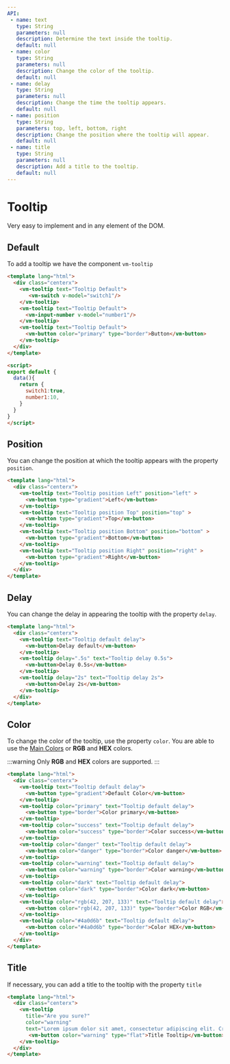 ```yaml
---
API:
 - name: text
   type: String
   parameters: null
   description: Determine the text inside the tooltip.
   default: null
 - name: color
   type: String
   parameters: null
   description: Change the color of the tooltip.
   default: null
 - name: delay
   type: String
   parameters: null
   description: Change the time the tooltip appears.
   default: null
 - name: position
   type: String
   parameters: top, left, bottom, right
   description: Change the position where the tooltip will appear.
   default: null
 - name: title
   type: String
   parameters: null
   description: Add a title to the tooltip.
   default: null
---
```


# Tooltip

<box header>

  Very easy to implement and in any element of the DOM.

</box>


<box>

## Default

To add a tooltip we have the component `vm-tooltip`

<vuecode md>
<div slot="demo">
  <Demos-Tooltip-Default />
</div>
<div slot="code">

```html
<template lang="html">
  <div class="centerx">
    <vm-tooltip text="Tooltip Default">
       <vm-switch v-model="switch1"/>
    </vm-tooltip>
    <vm-tooltip text="Tooltip Default">
      <vm-input-number v-model="number1"/>
    </vm-tooltip>
    <vm-tooltip text="Tooltip Default">
      <vm-button color="primary" type="border">Button</vm-button>
    </vm-tooltip>
  </div>
</template>

<script>
export default {
  data(){
    return {
      switch1:true,
      number1:10,
    }
  }
}
</script>
```

</div>
</vuecode>

</box>


<box>

## Position

You can change the position at which the tooltip appears with the property `position`.

<vuecode md>
<div slot="demo">
  <Demos-Tooltip-Position />
</div>
<div slot="code">

```html
<template lang="html">
  <div class="centerx">
    <vm-tooltip text="Tooltip position Left" position="left" >
      <vm-button type="gradient">Left</vm-button>
    </vm-tooltip>
    <vm-tooltip text="Tooltip position Top" position="top" >
      <vm-button type="gradient">Top</vm-button>
    </vm-tooltip>
    <vm-tooltip text="Tooltip position Bottom" position="bottom" >
      <vm-button type="gradient">Bottom</vm-button>
    </vm-tooltip>
    <vm-tooltip text="Tooltip position Right" position="right" >
      <vm-button type="gradient">Right</vm-button>
    </vm-tooltip>
  </div>
</template>
```

</div>
</vuecode>
</box>

<box>

## Delay

You can change the delay in appearing the tooltip with the property `delay`.

<vuecode md>
<div slot="demo">
  <Demos-Tooltip-Delay />
</div>
<div slot="code">

```html
<template lang="html">
  <div class="centerx">
    <vm-tooltip text="Tooltip default delay">
      <vm-button>Delay default</vm-button>
    </vm-tooltip>
    <vm-tooltip delay=".5s" text="Tooltip delay 0.5s">
      <vm-button>Delay 0.5s</vm-button>
    </vm-tooltip>
    <vm-tooltip delay="2s" text="Tooltip delay 2s">
      <vm-button>Delay 2s</vm-button>
    </vm-tooltip>
  </div>
</template>
```

</div>
</vuecode>
</box>

<box>

## Color

To change the color of the tooltip, use the property `color`. You are able to use the [Main Colors](/theme/) or **RGB** and **HEX** colors.

:::warning
  Only **RGB** and **HEX** colors are supported.
:::

<vuecode md>
<div slot="demo">
  <Demos-Tooltip-Color />
</div>
<div slot="code">

```html
<template lang="html">
  <div class="centerx">
    <vm-tooltip text="Tooltip default delay">
      <vm-button type="gradient">Default Color</vm-button>
    </vm-tooltip>
    <vm-tooltip color="primary" text="Tooltip default delay">
      <vm-button type="border">Color primary</vm-button>
    </vm-tooltip>
    <vm-tooltip color="success" text="Tooltip default delay">
      <vm-button color="success" type="border">Color success</vm-button>
    </vm-tooltip>
    <vm-tooltip color="danger" text="Tooltip default delay">
      <vm-button color="danger" type="border">Color danger</vm-button>
    </vm-tooltip>
    <vm-tooltip color="warning" text="Tooltip default delay">
      <vm-button color="warning" type="border">Color warning</vm-button>
    </vm-tooltip>
    <vm-tooltip color="dark" text="Tooltip default delay">
      <vm-button color="dark" type="border">Color dark</vm-button>
    </vm-tooltip>
    <vm-tooltip color="rgb(42, 207, 133)" text="Tooltip default delay">
      <vm-button color="rgb(42, 207, 133)" type="border">Color RGB</vm-button>
    </vm-tooltip>
    <vm-tooltip color="#4a0d6b" text="Tooltip default delay">
      <vm-button color="#4a0d6b" type="border">Color HEX</vm-button>
    </vm-tooltip>
  </div>
</template>
```

</div>
</vuecode>
</box>

<box>

## Title

If necessary, you can add a title to the tooltip with the property `title`

<vuecode md>
<div slot="demo">
  <Demos-Tooltip-Title />
</div>
<div slot="code">

```html
<template lang="html">
  <div class="centerx">
    <vm-tooltip
      title="Are you sure?"
      color="warning"
      text="Lorem ipsum dolor sit amet, consectetur adipiscing elit. Cras scelerisque non neque sed aliquet.">
       <vm-button color="warning" type="flat">Title Tooltip</vm-button>
    </vm-tooltip>
  </div>
</template>
```

</div>
</vuecode>
</box>
